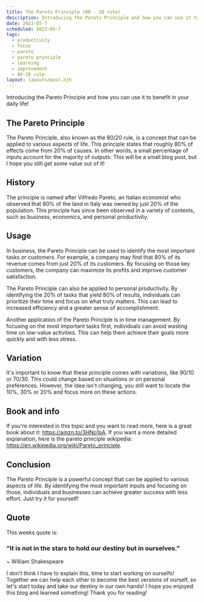 ```yaml
---
title: The Pareto Principle (80 - 20 rule)
description: Introducing the Pareto Principle and how you can use it to benefit in your daily life!
date: 2023-05-7
scheduled: 2023-05-7
tags:
  - productivity
  - focus
  - pareto
  - pareto principle
  - learning
  - improvement
  - 80-20 rule
layout: layouts/post.njk
---
```


Introducing the Pareto Principle and how you can use it to benefit in your daily life!

## The Pareto Principle

The Pareto Principle, also known as the 80/20 rule, is a concept that can be applied to various aspects of life. This principle states that roughly 80% of effects come from 20% of causes. In other words, a small percentage of inputs account for the majority of outputs. This will be a small blog post, but I hope you still get some value out of it!

## History

The principle is named after Vilfredo Pareto, an Italian economist who observed that 80% of the land in Italy was owned by just 20% of the population. This principle has since been observed in a variety of contexts, such as business, economics, and personal productivity.

## Usage

In business, the Pareto Principle can be used to identify the most important tasks or customers. For example, a company may find that 80% of its revenue comes from just 20% of its customers. By focusing on those key customers, the company can maximize its profits and improve customer satisfaction.

The Pareto Principle can also be applied to personal productivity. By identifying the 20% of tasks that yield 80% of results, individuals can prioritize their time and focus on what truly matters. This can lead to increased efficiency and a greater sense of accomplishment.

Another application of the Pareto Principle is in time management. By focusing on the most important tasks first, individuals can avoid wasting time on low-value activities. This can help them achieve their goals more quickly and with less stress.

## Variation

It's important to know that these principle comes with variations, like 90/10 or 70/30. This could change based on situations or on personal preferences. However, the idea isn't changing, you still want to locate the 10%, 30% or 20% and focus more on these actions.

## Book and info

If you're interested in this topic and you want to read more, here is a great book about it: https://amzn.to/3HNo1pA. If you want a more detailed explanation, here is the pareto principle wikipedia: https://en.wikipedia.org/wiki/Pareto_principle.

## Conclusion

The Pareto Principle is a powerful concept that can be applied to various aspects of life. By identifying the most important inputs and focusing on those, individuals and businesses can achieve greater success with less effort. Just try it for yourself!

## Quote

This weeks quote is:

### "It is not in the stars to hold our destiny but in ourselves."
~ William Shakespeare

I don't think I have to explain this, time to start working on ourselfs! Together we can help each other to become the best versions of ourself, so let's start today and take our destiny in our own hands! I hope you enjoyed this blog and learned something! Thank you for reading!
